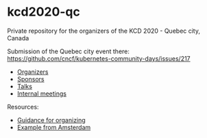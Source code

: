 # kcd2020-qc

Private repository for the organizers of the KCD 2020 - Quebec city, Canada

Submission of the Quebec city event there: https://github.com/cncf/kubernetes-community-days/issues/217

- [Organizers](organizers.md)
- [Sponsors](sponsors.md)
- [Talks](talks.md)
- [Internal meetings](internal-meetings.md)
    
Resources:
- [Guidance for organizing](https://kubernetescommunitydays.org/organizing/)
- [Example from Amsterdam](https://deploy-preview-248--kubernetes-community-days.netlify.com/events/2019-amsterdam/)
